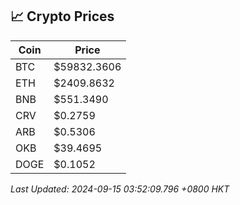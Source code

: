 ## 📈 Crypto Prices

| Coin | Price |
| ---- | ----- |
| BTC | $59832.3606 |
| ETH | $2409.8632 |
| BNB | $551.3490 |
| CRV | $0.2759 |
| ARB | $0.5306 |
| OKB | $39.4695 |
| DOGE | $0.1052 |

_Last Updated: 2024-09-15 03:52:09.796 +0800 HKT_